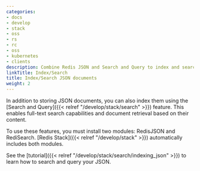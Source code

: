 ```yaml
---
categories:
- docs
- develop
- stack
- oss
- rs
- rc
- oss
- kubernetes
- clients
description: Combine Redis JSON and Search and Query to index and search JSON documents
linkTitle: Index/Search
title: Index/Search JSON documents
weight: 2
---
```


In addition to storing JSON documents, you can also index them using the [Search and Query]({{< relref "/develop/stack/search" >}}) feature. This enables full-text search capabilities and document retrieval based on their content.

To use these features, you must install two modules: RedisJSON and RediSearch. [Redis Stack]({{< relref "/develop/stack" >}}) automatically includes both modules.

See the [tutorial]({{< relref "/develop/stack/search/indexing_json" >}}) to learn how to search and query your JSON.